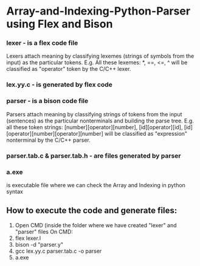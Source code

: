 # Array-and-Indexing-Python-Parser using Flex and Bison

### lexer - is a flex code file 
Lexers attach meaning by classifying lexemes (strings of symbols from the input) as the particular tokens. E.g. All these lexemes: *, ==, <=, ^ will be classified as "operator" token by the C/C++ lexer.

### lex.yy.c - is generated by flex code

### parser - is a bison code file
Parsers attach meaning by classifying strings of tokens from the input (sentences) as the particular nonterminals and building the parse tree. E.g. all these token strings: [number][operator][number], [id][operator][id], [id][operator][number][operator][number] will be classified as "expression" nonterminal by the C/C++ parser.

### parser.tab.c & parser.tab.h - are files generated by parser 

### a.exe
is executable file where we can check the Array and Indexing in python syntax

## How to execute the code and generate files:

1) Open CMD (inside the folder where we have created "lexer" and "parser" files
   On CMD:
  2) flex lexer.l
  3) bison -d "parser.y" 
  4) gcc lex.yy.c parser.tab.c -o parser
  5) a.exe

      




